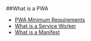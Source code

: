 
##What is a PWA

 - [PWA Minimum Requirements](pwa-min-requirements.md)
 - [What is a Service Worker](what-is-a-service-worker.md)
 - [What is a Manifest](what-is-a-manifest.md)